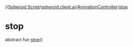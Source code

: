 //[Spheroid Script](../../index.md)/[spheroid.client.ar](../index.md)/[AnimationController](index.md)/[stop](stop.md)



# stop  
 
abstract fun [stop](stop.md)()  



